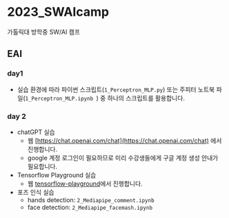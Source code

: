 # 2023_SWAIcamp
가톨릭대 방학중 SW/AI 캠프
## EAI

### day1
- 실습 환경에 따라 파이썬 스크립트(`1_Perceptron_MLP.py`) 또는 주피터 노트북 파일(`1_Perceptron_MLP.ipynb
`) 중 하나의 스크립트를 활용합니다.

### day 2
- chatGPT 실습 
  - 웹 [https://chat.openai.com/chat](https://chat.openai.com/chat) 에서 진행합니다.
  - google 계정 로그인이 필요하므로 미리 수강생들에게 구글 계정 생성 안내가 필요합니다.
- Tensorflow Playground 실습
  - 웹 [tensorflow-playground](https://playground.tensorflow.org/#activation=tanh&batchSize=10&dataset=circle&regDataset=reg-plane&learningRate=0.03&regularizationRate=0&noise=0&networkShape=4,2&seed=0.04575&showTestData=false&discretize=false&percTrainData=50&x=true&y=true&xTimesY=false&xSquared=false&ySquared=false&cosX=false&sinX=false&cosY=false&sinY=false&collectStats=false&problem=classification&initZero=false&hideText=false)에서 진행합니다.
- 포즈 인식 실습
  - hands detection: `2_Mediapipe_comment.ipynb`
  - face detection: `2_Mediapipe_facemash.ipynb`
